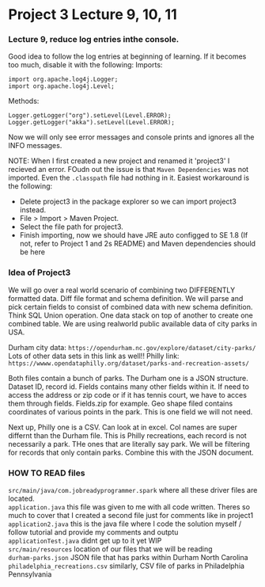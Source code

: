 # Project 3 Lecture 9, 10, 11

### Lecture 9, reduce log entries inthe console.
Good idea to follow the log entries at beginning of learning. If it becomes too much, disable it with the following:
Imports:
```
import org.apache.log4j.Logger;
import org.apache.log4j.Level;
```
Methods:
```
Logger.getLogger("org").setLevel(Level.ERROR);
Logger.getLogger("akka").setLevel(Level.ERROR);
```
Now we will only see error messages and console prints and ignores all the INFO messages.

NOTE:
When I first created a new project and renamed it 'project3' I recieved an error.
FOudn out the issue is that `Maven Dependencies` was not imported. 
Even the `.classpath` file had nothing in it. 
Easiest workaround is the following:
- Delete project3 in the package explorer so we can import project3 instead.
- File > Import > Maven Project.
- Select the file path for project3.
- Finish importing, now we should have JRE auto configged to SE 1.8 (If not, refer to Project 1 and 2s README) and Maven dependencies should be here

### Idea of Project3
We will go over a real world scenario of combining two DIFFERENTLY formatted data.
Diff file format and schema definition.
We will parse and pick certain fields to consist of combined data with new schema definition.
Think SQL Union operation. One data stack on top of another to create one combined table. 
We are using realworld public available data of city parks in USA.

Durham city data: `https://opendurham.nc.gov/explore/dataset/city-parks/`
Lots of other data sets in this link as well!!
Philly link: `https://wwww.opendataphilly.org/dataset/parks-and-recreation-assets/`

Both files contain a bunch of parks. The Durham one is a JSON structure. Dataset ID, record id. Fields contains many other fields within it. 
If need to access the address or zip code or if it has tennis court, we have to acces them through fields. Fields.zip for example.
Geo shape filed contains coordinates of various points in the park. This is one field we will not need.

Next up, Philly one is a CSV. Can look at in excel. Col names are super differnt than the Durham file. 
This is Philly recreations, each record is not necessarily a park. THe ones that are literally say park.
We will be filtering for records that only contain parks. Combine this with the JSON document. 

### HOW TO READ files
`src/main/java/com.jobreadyprogrammer.spark` where all these driver files are located.<br>
`application.java` this file was given to me with all code written. Theres so much to cover that I created a second file just for comments like in project1<br>
`application2.java` this is the java file where I code the solution myself / follow tutorial and provide my comments and outptu<br>
`applicationTest.java` didnt get up to it yet WIP<br>
`src/main/resources` location of our files that we will be reading<br>
`durham-parks.json` JSON file that has parks within Durham North Carolina<br>
`philadelphia_recreations.csv` similarly, CSV file of parks in Philadelphia Pennsylvania <br>